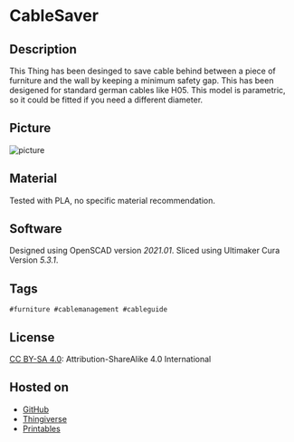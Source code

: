 # CableSaver
## Description
This Thing has been desinged to save cable behind between a piece of furniture and the wall by keeping a minimum safety gap. This has been desigened for standard german cables like H05.
This model is parametric, so it could be fitted if you need a different diameter.


## Picture
![picture](/media/20241126_211706%20(Klein).jpg "title")

## Material
Tested with PLA, no specific material recommendation.

## Software
Designed using OpenSCAD version *2021.01*.
Sliced using Ultimaker Cura Version *5.3.1*.

## Tags
    #furniture #cablemanagement #cableguide

## License
[CC BY-SA 4.0](https://creativecommons.org/licenses/by-sa/4.0/): Attribution-ShareAlike 4.0 International 

## Hosted on
- [GitHub](https://github.com/alos-source/3dObjects/tree/master/)
- [Thingiverse](https://www.thingiverse.com/thing:6847427)
- [Printables](https://www.printables.com/model/1118649)

